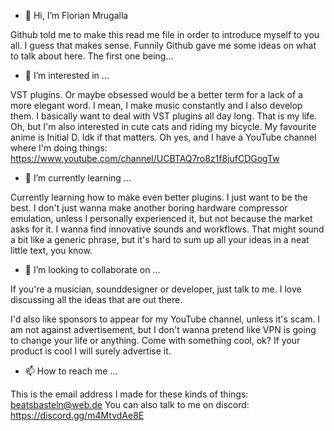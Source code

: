 - 👋 Hi, I’m Florian Mrugalla

Github told me to make this read me file in order to introduce myself to you all.
I guess that makes sense. Funnily Github gave me some ideas on what to talk about here.
The first one being...

- 👀 I’m interested in ...

VST plugins. Or maybe obsessed would be a better term for a lack
of a more elegant word. I mean, I make music constantly and I also develop them.
I basically want to deal with VST plugins all day long. That is my life.
Oh, but I'm also interested in cute cats and riding my bicycle. My favourite
anime is Initial D. Idk if that matters. Oh yes, and I have a YouTube channel
where I'm doing things: https://www.youtube.com/channel/UCBTAQ7ro8z1f8jufCDGogTw

- 🌱 I’m currently learning ...

Currently learning how to make even better plugins.
I just want to be the best. I don't just wanna make another boring
hardware compressor emulation, unless I personally experienced it, but
not because the market asks for it. I wanna find innovative sounds and workflows.
That might sound a bit like a generic phrase, but it's hard to sum up all
your ideas in a neat little text, you know.

- 💞️ I’m looking to collaborate on ...

If you're a musician, sounddesigner or developer, just talk to me.
I love discussing all the ideas that are out there.

I'd also like sponsors to appear for my YouTube channel, unless it's
scam. I am not against advertisement, but I don't wanna pretend like
VPN is going to change your life or anything. Come with something cool, ok?
If your product is cool I will surely advertise it.

- 📫 How to reach me ...

This is the email address I made for these kinds of things: beatsbasteln@web.de
You can also talk to me on discord: https://discord.gg/m4MtvdAe8E

<!---
Mrugalla/Mrugalla is a ✨ special ✨ repository because its `README.md` (this file) appears on your GitHub profile.
You can click the Preview link to take a look at your changes.
--->
